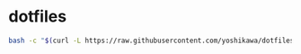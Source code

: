 # dotfiles

```sh
bash -c "$(curl -L https://raw.githubusercontent.com/yoshikawa/dotfiles/master/bin/install.sh)"
```